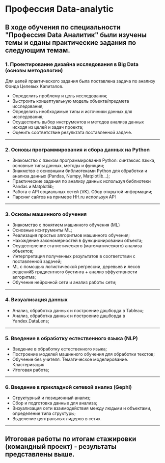# Профессия Data-analytic
## В ходе обучения по специальности "Профессия Data Аналитик" были изучены темы и сданы практические задания по следующим темам.
### 1. Проектирование дизайна исследования в Big Data (основы методологии)
Для целей практического задания была поставлена задача по анализу Фонда Целевых Капиталов.
- Определить проблему и цель исследования;
- Выстроить концептуальную модель объекта/предмета исследования;
- Определить необходимые типы и источники данных для исследования;
- Осуществить выбор инструментов и методов анализа данных исходя из целей и задач проекта;
- Оценить соответствие результата поставленной задаче.
----------------
### 2. Основы программирования и сбора данных на Python
- Знакомство с языком программирования Python: синтаксис языка, основные типы данных, методы и функции;
- Знакмство с основными библиотеками Python для обработки и анализа данных (Pandas, Numpy, Matplotlib...);
- Практические задания по анализу данных используя библиотеки Pandas и Matplotlib;
- Работа с API социальных сетей (VK). Сбор открытой информации;
- Парсинг сайтов на примере HH.ru используя API
---------------------

### 3. Основы машинного обучения
- Знакомство с понятием машинного обучения (ML)
- Основные иснтрументы ML;
- Реализация простых алгоритмов машинного обучения;
- Нахождение закономерностей в функционировании объекта;
- Осуществление статистического (математического) анализа объектов;
- Интерпретация полученных результатов в соответствии с поставленной задачей;
- ML с помощью логистической регрессии, деревьев и лесов решенийБ градиентного бустинга + анализ эффуктивности алгоритма;
- Обучение нейронной сети и анализ работы сети;
-------------------

### 4. Визуализация данных
- Анализ, обработка данных и построение дашборда в Tableau;
- Анализ, обработка данных и построение дашборда в Yandex.DataLens;
--------------------

### 5. Введение в обработку естественного языка (NLP)
- Введение в обработку естественного языка;
- Построение моделей машинного обучения для обработки текстов;
- Обучение без учителя. Тематическое моделирование. Кластеризация
- Итоговая работа;
------------------------

### 6. Введение в прикладной сетевой анализ (Gephi)
- Структурный и позиционный анализ;
- Сбор и подготовка данные для анализа;
- Визуализация сети взаимодействия между людьми и объектами, определение типа структуры;
- Выделение центральных лидеров в сетях.
-----------------------

## Итоговая работы по итогам стажировки (командный проект) - результаты представлены выше.

